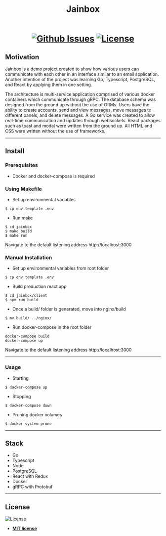 <h1 align="center">
Jainbox

<br>
<br>

[![Github Issues](https://img.shields.io/github/issues/fangweb/jainbox)](https://img.shields.io/github/issues/fangweb/jainbox) [![License](http://img.shields.io/:license-mit-blue.svg?style=flat-square)](http://badges.mit-license.org) 
</h1>

## Motivation
Jainbox is a demo project created to show how various users can communicate with each other in an interface similar to an email application. 
Another intention of the project was learning Go, Typescript, PostgreSQL, and React by applying them in one setting. 

The architecture is multi-service application comprised of various docker containers which communicate through gRPC. 
The database schema was designed from the ground up without the use of ORMs. 
Users have the ability to create accounts, send and view messages, move messages to different panels, and delete messages. 
A Go service was created to allow real-time communication and updates through websockets. 
React packages such as toast and modal were written from the ground up. 
All HTML and CSS were written without the use of frameworks. 

---

## Install

### Prerequisites
- Docker and docker-compose is required

### Using Makefile

- Set up environmental variables
```shell
$ cp env.template .env
```

- Run make
```shell
$ cd jainbox
$ make build
$ make run
```

Navigate to the default listening address http://localhost:3000

### Manual Installation

- Set up environmental variables from root folder
```shell
$ cp env.template .env
```

- Build production react app
```shell
$ cd jainbox/client
$ npm run build
```

- Once a build/ folder is generated, move into nginx/build
```shell
$ mv build/ ../nginx/
```

- Run docker-compose in the root folder
```shell
docker-compose build
docker-compose up
```

Navigate to the default listening address http://localhost:3000

---

### Usage

- Starting
```shell
$ docker-compose up
```

- Stopping
```shell
$ docker-compose down
```

- Pruning docker volumes
```shell
$ docker system prune 
```

---
## Stack

- Go
- Typescript
- Node
- PostgreSQL
- React with Redux
- Docker
- gRPC with Protobuf

---

## License

[![License](http://img.shields.io/:license-mit-blue.svg?style=flat-square)](http://badges.mit-license.org)

- **[MIT license](http://opensource.org/licenses/mit-license.php)**
